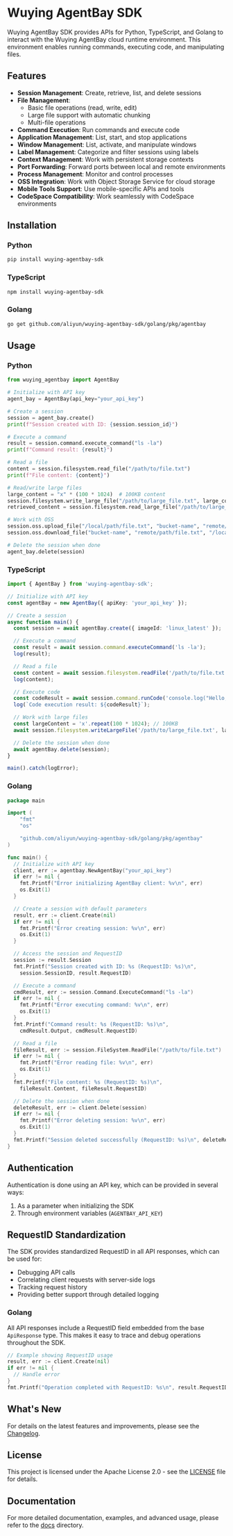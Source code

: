 # Wuying AgentBay SDK

Wuying AgentBay SDK provides APIs for Python, TypeScript, and Golang to interact with the Wuying AgentBay cloud runtime environment. This environment enables running commands, executing code, and manipulating files.

## Features

- **Session Management**: Create, retrieve, list, and delete sessions
- **File Management**:
  - Basic file operations (read, write, edit)
  - Large file support with automatic chunking
  - Multi-file operations
- **Command Execution**: Run commands and execute code
- **Application Management**: List, start, and stop applications
- **Window Management**: List, activate, and manipulate windows
- **Label Management**: Categorize and filter sessions using labels
- **Context Management**: Work with persistent storage contexts
- **Port Forwarding**: Forward ports between local and remote environments
- **Process Management**: Monitor and control processes
- **OSS Integration**: Work with Object Storage Service for cloud storage
- **Mobile Tools Support**: Use mobile-specific APIs and tools
- **CodeSpace Compatibility**: Work seamlessly with CodeSpace environments

## Installation

### Python

```bash
pip install wuying-agentbay-sdk
```

### TypeScript

```bash
npm install wuying-agentbay-sdk
```

### Golang

```bash
go get github.com/aliyun/wuying-agentbay-sdk/golang/pkg/agentbay
```

## Usage

### Python

```python
from wuying_agentbay import AgentBay

# Initialize with API key
agent_bay = AgentBay(api_key="your_api_key")

# Create a session
session = agent_bay.create()
print(f"Session created with ID: {session.session_id}")

# Execute a command
result = session.command.execute_command("ls -la")
print(f"Command result: {result}")

# Read a file
content = session.filesystem.read_file("/path/to/file.txt")
print(f"File content: {content}")

# Read/write large files
large_content = "x" * (100 * 1024)  # 100KB content
session.filesystem.write_large_file("/path/to/large_file.txt", large_content)
retrieved_content = session.filesystem.read_large_file("/path/to/large_file.txt")

# Work with OSS
session.oss.upload_file("/local/path/file.txt", "bucket-name", "remote/path/file.txt")
session.oss.download_file("bucket-name", "remote/path/file.txt", "/local/path/downloaded.txt")

# Delete the session when done
agent_bay.delete(session)
```

### TypeScript

```typescript
import { AgentBay } from 'wuying-agentbay-sdk';

// Initialize with API key
const agentBay = new AgentBay({ apiKey: 'your_api_key' });

// Create a session
async function main() {
  const session = await agentBay.create({ imageId: 'linux_latest' });

  // Execute a command
  const result = await session.command.executeCommand('ls -la');
  log(result);

  // Read a file
  const content = await session.filesystem.readFile('/path/to/file.txt');
  log(content);

  // Execute code
  const codeResult = await session.command.runCode('console.log("Hello, World!");', 'javascript');
  log(`Code execution result: ${codeResult}`);

  // Work with large files
  const largeContent = 'x'.repeat(100 * 1024); // 100KB
  await session.filesystem.writeLargeFile('/path/to/large_file.txt', largeContent);

  // Delete the session when done
  await agentBay.delete(session);
}

main().catch(logError);
```

### Golang

```go
package main

import (
	"fmt"
	"os"

	"github.com/aliyun/wuying-agentbay-sdk/golang/pkg/agentbay"
)

func main() {
  // Initialize with API key
  client, err := agentbay.NewAgentBay("your_api_key")
  if err != nil {
    fmt.Printf("Error initializing AgentBay client: %v\n", err)
    os.Exit(1)
  }

  // Create a session with default parameters
  result, err := client.Create(nil)
  if err != nil {
    fmt.Printf("Error creating session: %v\n", err)
    os.Exit(1)
  }

  // Access the session and RequestID
  session := result.Session
  fmt.Printf("Session created with ID: %s (RequestID: %s)\n", 
    session.SessionID, result.RequestID)

  // Execute a command
  cmdResult, err := session.Command.ExecuteCommand("ls -la")
  if err != nil {
    fmt.Printf("Error executing command: %v\n", err)
    os.Exit(1)
  }
  fmt.Printf("Command result: %s (RequestID: %s)\n", 
    cmdResult.Output, cmdResult.RequestID)

  // Read a file
  fileResult, err := session.FileSystem.ReadFile("/path/to/file.txt")
  if err != nil {
    fmt.Printf("Error reading file: %v\n", err)
    os.Exit(1)
  }
  fmt.Printf("File content: %s (RequestID: %s)\n", 
    fileResult.Content, fileResult.RequestID)

  // Delete the session when done
  deleteResult, err := client.Delete(session)
  if err != nil {
    fmt.Printf("Error deleting session: %v\n", err)
    os.Exit(1)
  }
  fmt.Printf("Session deleted successfully (RequestID: %s)\n", deleteResult.RequestID)
}
```

## Authentication

Authentication is done using an API key, which can be provided in several ways:

1. As a parameter when initializing the SDK
2. Through environment variables (`AGENTBAY_API_KEY`)

## RequestID Standardization

The SDK provides standardized RequestID in all API responses, which can be used for:

- Debugging API calls
- Correlating client requests with server-side logs
- Tracking request history
- Providing better support through detailed logging

### Golang

All API responses include a RequestID field embedded from the base `ApiResponse` type. This makes it easy to trace and debug operations throughout the SDK.

```go
// Example showing RequestID usage
result, err := client.Create(nil)
if err != nil {
  // Handle error
}
fmt.Printf("Operation completed with RequestID: %s\n", result.RequestID)
```

## What's New

For details on the latest features and improvements, please see the [Changelog](CHANGELOG.md).

## License

This project is licensed under the Apache License 2.0 - see the [LICENSE](LICENSE) file for details.

## Documentation

For more detailed documentation, examples, and advanced usage, please refer to the [docs](docs/) directory.

